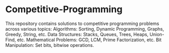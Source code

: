 # Competitive-Programming
This repository contains solutions to competitive programming problems across various topics:  Algorithms: Sorting, Dynamic Programming, Graphs, Greedy, String, etc. Data Structures: Stacks, Queues, Trees, Heaps, Union-Find, etc. Mathematical Problems: GCD, LCM, Prime Factorization, etc. Bit Manipulation: Set bits, bitwise operations.

